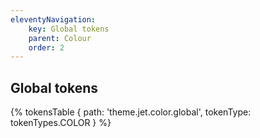 ```yaml
---
eleventyNavigation:
    key: Global tokens
    parent: Colour
    order: 2
---
```


## Global tokens

{% tokensTable {
    path: 'theme.jet.color.global',
    tokenType: tokenTypes.COLOR
} %}


